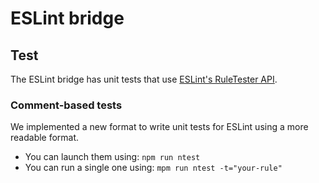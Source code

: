 
# ESLint bridge

## Test

The ESLint bridge has unit tests that use [ESLint's RuleTester API](https://eslint.org/docs/developer-guide/nodejs-api#ruletester).

### Comment-based tests

We implemented a new format to write unit tests for ESLint using a more readable format.

- You can launch them using: `npm run ntest`
- You can run a single one using: `mpm run ntest -t="your-rule"`
